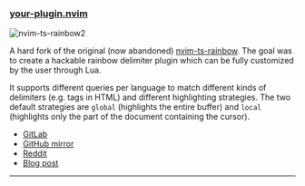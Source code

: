 <h3 id="new-your-plugin.nvim">
  <a href="#nvim-ts-rainbow2">
    <span class="icon-text">
      <span class="icon">
        <i class="fa-solid fa-book"></i>
      </span>
    </span>
    <span>your-plugin.nvim</span>
  </a>
</h3>

![nvim-ts-rainbow2](https://user-images.githubusercontent.com/4954650/212133425-85496400-4e24-4afd-805c-55ca3665c4d9.png)

A hard fork of the original (now abandoned)
[nvim-ts-rainbow](https://sr.ht/~p00f/nvim-ts-rainbow/). The goal was to create
a hackable rainbow delimiter plugin which can be fully customized by the user
through Lua.

It supports different queries per language to match different kinds of
delimiters (e.g. tags in HTML) and different highlighting strategies. The two
default strategies are `global` (highlights the entire buffer) and `local`
(highlights only the part of the document containing the cursor).

- [GitLab](https://gitlab.com/HiPhish/nvim-ts-rainbow2)
- [GitHub mirror](https://github.com/HiPhish/nvim-ts-rainbow2)
- [Reddit](https://www.reddit.com/r/neovim/comments/11gitcp/introducing_nvimtsrainbow2/)
- [Blog post](https://hiphish.github.io/blog/2023/03/02/introducing-nvim-ts-rainbow2/)

---
